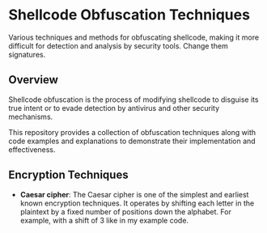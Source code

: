 # Shellcode Obfuscation Techniques

Various techniques and methods for obfuscating shellcode, making it more difficult for detection and analysis by security tools. Change them signatures. 

## Overview

Shellcode obfuscation is the process of modifying shellcode to disguise its true intent or to evade detection by antivirus and other security mechanisms.

This repository provides a collection of obfuscation techniques along with code examples and explanations to demonstrate their implementation and effectiveness.

## Encryption Techniques

- **Caesar cipher**: The Caesar cipher is one of the simplest and earliest known encryption techniques. It operates by shifting each letter in the plaintext by a fixed number of positions down the alphabet. For example, with a shift of 3 like in my example code.
